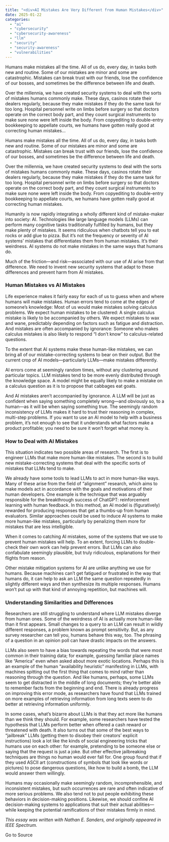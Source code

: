 ```yaml
---
title: "<div>AI Mistakes Are Very Different from Human Mistakes</div>"
date: 2025-01-22
categories: 
  - "ai"
  - "cybersecurity"
  - "cybersecurity-awareness"
  - "llm"
  - "security"
  - "security-awareness"
  - "vulnerabilities"
---
```


Humans make mistakes all the time. All of us do, every day, in tasks both new and routine. Some of our mistakes are minor and some are catastrophic. Mistakes can break trust with our friends, lose the confidence of our bosses, and sometimes be the difference between life and death.

Over the millennia, we have created security systems to deal with the sorts of mistakes humans commonly make. These days, casinos rotate their dealers regularly, because they make mistakes if they do the same task for too long. Hospital personnel write on limbs before surgery so that doctors operate on the correct body part, and they count surgical instruments to make sure none were left inside the body. From copyediting to double-entry bookkeeping to appellate courts, we humans have gotten really good at correcting human mistakes...

Humans make mistakes all the time. All of us do, every day, in tasks both new and routine. Some of our mistakes are minor and some are catastrophic. Mistakes can break trust with our friends, lose the confidence of our bosses, and sometimes be the difference between life and death.

Over the millennia, we have created security systems to deal with the sorts of mistakes humans commonly make. These days, casinos rotate their dealers regularly, because they make mistakes if they do the same task for too long. Hospital personnel write on limbs before surgery so that doctors operate on the correct body part, and they count surgical instruments to make sure none were left inside the body. From copyediting to double-entry bookkeeping to appellate courts, we humans have gotten really good at correcting human mistakes.

Humanity is now rapidly integrating a wholly different kind of mistake-maker into society: AI. Technologies like large language models (LLMs) can perform many cognitive tasks traditionally fulfilled by humans, but they make plenty of mistakes. It seems ridiculous when chatbots tell you to eat rocks or add glue to pizza. But it’s not the frequency or severity of AI systems’ mistakes that differentiates them from human mistakes. It’s their weirdness. AI systems do not make mistakes in the same ways that humans do.

Much of the friction—and risk—associated with our use of AI arise from that difference. We need to invent new security systems that adapt to these differences and prevent harm from AI mistakes.

### Human Mistakes vs AI Mistakes

Life experience makes it fairly easy for each of us to guess when and where humans will make mistakes. Human errors tend to come at the edges of someone’s knowledge: Most of us would make mistakes solving calculus problems. We expect human mistakes to be clustered: A single calculus mistake is likely to be accompanied by others. We expect mistakes to wax and wane, predictably depending on factors such as fatigue and distraction. And mistakes are often accompanied by ignorance: Someone who makes calculus mistakes is also likely to respond “I don’t know” to calculus-related questions.

To the extent that AI systems make these human-like mistakes, we can bring all of our mistake-correcting systems to bear on their output. But the current crop of AI models—particularly LLMs—make mistakes differently.

AI errors come at seemingly random times, without any clustering around particular topics. LLM mistakes tend to be more evenly distributed through the knowledge space. A model might be equally likely to make a mistake on a calculus question as it is to propose that cabbages eat goats.

And AI mistakes aren’t accompanied by ignorance. A LLM will be just as confident when saying something completely wrong—and obviously so, to a human—as it will be when saying something true. The seemingly random inconsistency of LLMs makes it hard to trust their reasoning in complex, multi-step problems. If you want to use an AI model to help with a business problem, it’s not enough to see that it understands what factors make a product profitable; you need to be sure it won’t forget what money is.

### How to Deal with AI Mistakes

This situation indicates two possible areas of research. The first is to engineer LLMs that make more human-like mistakes. The second is to build new mistake-correcting systems that deal with the specific sorts of mistakes that LLMs tend to make.

We already have some tools to lead LLMs to act in more human-like ways. Many of these arise from the field of “alignment” research, which aims to make models act in accordance with the goals and motivations of their human developers. One example is the technique that was arguably responsible for the breakthrough success of ChatGPT: reinforcement learning with human feedback. In this method, an AI model is (figuratively) rewarded for producing responses that get a thumbs-up from human evaluators. Similar approaches could be used to induce AI systems to make more human-like mistakes, particularly by penalizing them more for mistakes that are less intelligible.

When it comes to catching AI mistakes, some of the systems that we use to prevent human mistakes will help. To an extent, forcing LLMs to double-check their own work can help prevent errors. But LLMs can also confabulate seemingly plausible, but truly ridiculous, explanations for their flights from reason.

Other mistake mitigation systems for AI are unlike anything we use for humans. Because machines can’t get fatigued or frustrated in the way that humans do, it can help to ask an LLM the same question repeatedly in slightly different ways and then synthesize its multiple responses. Humans won’t put up with that kind of annoying repetition, but machines will.

### Understanding Similarities and Differences

Researchers are still struggling to understand where LLM mistakes diverge from human ones. Some of the weirdness of AI is actually more human-like than it first appears. Small changes to a query to an LLM can result in wildly different responses, a problem known as prompt sensitivity. But, as any survey researcher can tell you, humans behave this way, too. The phrasing of a question in an opinion poll can have drastic impacts on the answers.

LLMs also seem to have a bias towards repeating the words that were most common in their training data; for example, guessing familiar place names like “America” even when asked about more exotic locations. Perhaps this is an example of the human “availability heuristic” manifesting in LLMs, with machines spitting out the first thing that comes to mind rather than reasoning through the question. And like humans, perhaps, some LLMs seem to get distracted in the middle of long documents; they’re better able to remember facts from the beginning and end. There is already progress on improving this error mode, as researchers have found that LLMs trained on more examples of retrieving information from long texts seem to do better at retrieving information uniformly.

In some cases, what’s bizarre about LLMs is that they act more like humans than we think they should. For example, some researchers have tested the hypothesis that LLMs perform better when offered a cash reward or threatened with death. It also turns out that some of the best ways to “jailbreak” LLMs (getting them to disobey their creators’ explicit instructions) look a lot like the kinds of social engineering tricks that humans use on each other: for example, pretending to be someone else or saying that the request is just a joke. But other effective jailbreaking techniques are things no human would ever fall for. One group found that if they used ASCII art (constructions of symbols that look like words or pictures) to pose dangerous questions, like how to build a bomb, the LLM would answer them willingly.

Humans may occasionally make seemingly random, incomprehensible, and inconsistent mistakes, but such occurrences are rare and often indicative of more serious problems. We also tend not to put people exhibiting these behaviors in decision-making positions. Likewise, we should confine AI decision-making systems to applications that suit their actual abilities—while keeping the potential ramifications of their mistakes firmly in mind.

_This essay was written with Nathan E. Sanders, and originally appeared in IEEE Spectrum._

Go to Source
